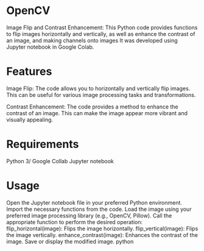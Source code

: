 # OpenCV
Image Flip and Contrast Enhancement:
This Python code provides functions to flip images horizontally and vertically, as well as enhance the contrast of an image, and making channels onto images It was developed using Jupyter notebook in Google Colab.

# Features
Image Flip: The code allows you to horizontally and vertically flip images. This can be useful for various image processing tasks and transformations.

Contrast Enhancement: The code provides a method to enhance the contrast of an image. This can make the image appear more vibrant and visually appealing.

# Requirements
Python 3/ Google Collab
Jupyter notebook
# Usage
Open the Jupyter notebook file in your preferred Python environment.
Import the necessary functions from the code.
Load the image using your preferred image processing library (e.g., OpenCV, Pillow).
Call the appropriate function to perform the desired operation:
flip_horizontal(image): Flips the image horizontally.
flip_vertical(image): Flips the image vertically.
enhance_contrast(image): Enhances the contrast of the image.
Save or display the modified image.
python

